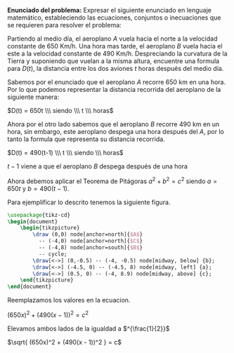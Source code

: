 **Enunciado del problema:** Expresar el siguiente enunciado en lenguaje matemático, estableciendo las ecuaciones, conjuntos o inecuaciones que se requieren para resolver el problema: 

Partiendo al medio día, el aeroplano _A_ vuela hacia el norte a la velocidad constante de 650 Km/h. Una hora mas tarde, el aeroplano _B_ vuela hacia el este a la velocidad constante de 490 Km/h. Despreciando la curvatura de la Tierra y suponiendo que vuelan a la misma altura, encuentre una formula para $D(t)$, la distancia entre los dos aviones $t$ horas después del medio día. 

Sabemos por el enunciado que el aeroplano _A_ recorre 650 km en una hora. Por lo que podemos representar la distancia recorrida del aeroplano de la siguiente manera:

$D(t) = 650t \\\ siendo \\\ t \\\ horas$

Ahora por el otro lado sabemos que el aeroplano _B_ recorre 490 km en un hora, sin embargo, este aeroplano despega una hora después del _A_, por lo tanto la formula que representa su distancia recorrida.

$D(t) = 490(t-1) \\\ t \\\ siendo \\\ horas$

$t - 1$ viene a que el aeroplano _B_ despega después de una hora

Ahora debemos aplicar el Teorema de Pitágoras $a^2 + b^2 = c^2$ siendo $a = 650t$ y $b = 490(t-1)$. 

Para ejemplificar lo descrito tenemos la siguiente figura.


```tikz
\usepackage{tikz-cd}
\begin{document}
	\begin{tikzpicture}
		\draw (0,0) node[anchor=north]{$A$}
		  -- (-4,0) node[anchor=north]{$C$}
		  -- (-4,8) node[anchor=south]{$B$}
		  -- cycle;
		\draw[<->] (0,-0.5) -- (-4, -0.5) node[midway, below] {b};
		\draw[<->] (-4.5, 0) -- (-4.5, 8) node[midway, left] {a};
		\draw[<->] (0.5, 0) -- (-4, 8.9) node[midway, above] {c};
	\end{tikzpicture}
\end{document}
```

Reemplazamos los valores en la ecuacion.

$(650x)^2 + (490(x - 1))^2 = c^2$


Elevamos ambos lados de la igualdad a $^{\frac{1}{2}}$

$\sqrt{ (650x)^2 + (490(x - 1))^2 } = c$